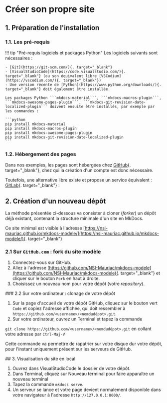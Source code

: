 # Créer son propre site


## 1. Préparation de l'installation

### 1.1. Les pré-requis

!!! tip "Pré-requis logiciels et packages Python"
    Les logiciels suivants sont nécessaires :

    - [Git](https://git-scm.com/){. target="_blank"}
    - [VisualStudioCode](https://code.visualstudio.com/){. target="_blank"} (ou son équivalent libre [VSCodium](https://vscodium.com/){. target="_blank"})
    - Une version récente de [Python](https://www.python.org/downloads/){. target="_blank"} doit également être installée.

    Les packages Python ```mkdocs-material```, ```mkdocs-macros-plugin```, ```mkdocs-awesome-pages-plugin```, ```mkdocs-git-revision-date-localized-plugin``` doivent ensuite être installés, par exemple par les commandes :

    ```python
    pip install mkdocs-material
    pip install mkdocs-macros-plugin
    pip install mkdocs-awesome-pages-plugin
    pip install mkdocs-git-revision-date-localized-plugin
    ```

### 1.2. Hébergement des pages

Dans nos exemples, les pages sont hébergées chez [GitHub](https://github.com/){. target="_blank"}, chez qui la création d'un compte est donc nécessaire. 

Toutefois, une alternative libre existe et propose un service équivalent : [GitLab](https://gitlab.com/gitlab-org/gitlab){. target="_blank"} : 


## 2. Création d'un nouveau dépôt

La méthode présentée ci-dessous va consister à cloner (*forker*) un dépôt déjà existant, contenant la structure minimale d'un site en MkDocs.

Ce site minimal est visible à l'adresse [https://nsi-mauriac.github.io/mkdocs-modele/](https://nsi-mauriac.github.io/mkdocs-modele/){. target="_blank"}

### 2.1 Sur ```GitHub.com``` : fork du site modèle

1. Connectez-vous sur GitHub.
2. Allez à l'adresse [https://github.com/NSI-Mauriac/mkdocs-modele](https://github.com/NSI-Mauriac/mkdocs-modele){. target="_blank"} et cliquer sur le bouton ```Fork``` en haut à droite.
3. Choisissez un nouveau nom pour votre dépôt (votre *repository*).

### 2.2 Sur votre ordinateur : clonage de votre dépôt

1. Sur la page d'accueil de votre dépôt GitHub, cliquez sur le bouton vert ```Code``` et copiez l'adresse affichée, qui doit ressembler à ```https://github.com/<username>/<nomdudépot>.git```. 
2. Sur votre ordinateur, ouvrez un Terminal et tapez la commande 

```git clone https://github.com/<username>/<nomdudépot>.git``` en collant votre adresse par ```Ctrl-Maj-V```

Cette commande va permettre de rapatrier sur votre disque dur votre dépôt, pour l'instant uniquement présent sur les serveurs de GitHub.


## 3. Visualisation du site en local

1. Ouvrez dans VisualStudioCode le dossier de votre dépôt.
2. Dans Terminal, cliquez sur Nouveau terminal pour faire apparaître un nouveau terminal
3. Tapez la commande ```mkdocs serve```.
4. Un serveur se lance et votre page devient normalement disponible dans votre navigateur à l'adresse  ```http://127.0.0.1:8000/```.